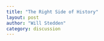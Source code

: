 ```yaml
---
title: "The Right Side of History"
layout: post
author: "Will Stedden"
category: discussion
---
```

